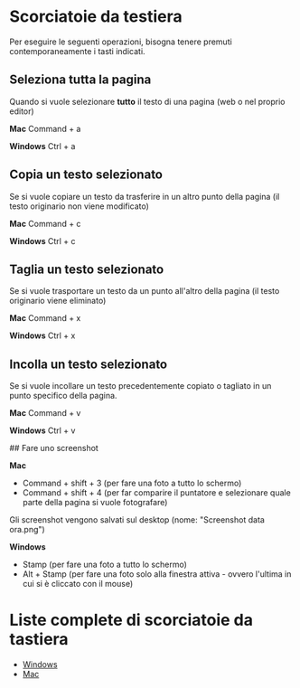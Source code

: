 # Scorciatoie da testiera

Per eseguire le seguenti operazioni, bisogna tenere premuti contemporaneamente i tasti indicati.

## Seleziona tutta la pagina

Quando si vuole selezionare **tutto** il testo di una pagina (web o nel proprio editor)

**Mac** Command + a

**Windows** Ctrl + a

## Copia un testo selezionato

Se si vuole copiare un testo da trasferire in un altro punto della pagina (il testo originario non viene modificato)

**Mac** Command + c

**Windows** Ctrl + c

## Taglia un testo selezionato

Se si vuole trasportare un testo da un punto all'altro della pagina (il testo originario viene eliminato)

**Mac** Command + x

**Windows** Ctrl + x

## Incolla un testo selezionato

Se si vuole incollare un testo precedentemente copiato o tagliato in un punto specifico della pagina.

**Mac** Command + v

**Windows** Ctrl + v




## Fare uno screenshot

**Mac**

 * Command + shift + 3 (per fare una foto a tutto lo schermo)
 * Command + shift + 4 (per far comparire il puntatore e selezionare quale parte della pagina si vuole fotografare)

Gli screenshot vengono salvati sul desktop (nome: "Screenshot data ora.png")

**Windows**

 * Stamp (per fare una foto a tutto lo schermo)
 * Alt + Stamp (per fare una foto solo alla finestra attiva - ovvero l'ultima in cui si è cliccato con il mouse)

# Liste complete di scorciatoie da tastiera

 * [Windows](https://support.microsoft.com/en-us/windows/keyboard-shortcuts-in-windows-dcc61a57-8ff0-cffe-9796-cb9706c75eec)
 * [Mac](https://support.apple.com/en-us/HT201236)
